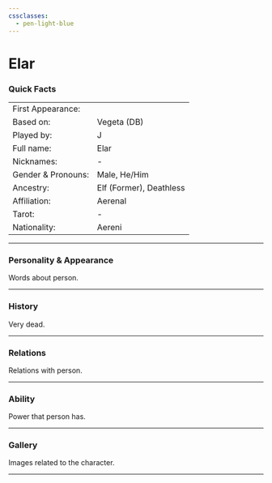 ```yaml
---
cssclasses:
  - pen-light-blue
---
```

# Elar
### Quick Facts

|                    |                         |
| ------------------ | ----------------------- |
| First Appearance:  |                         |
| Based on:          | Vegeta (DB)             |
| Played by:         | J                       |
| Full name:         | Elar                    |
| Nicknames:         | -                       |
| Gender & Pronouns: | Male, He/Him            |
| Ancestry:          | Elf (Former), Deathless |
| Affiliation:       | Aerenal                 |
| Tarot:             | -                       |
| Nationality:       | Aereni                  |
***
### Personality & Appearance
Words about person.

***
### History
Very dead.

***
### Relations
Relations with person.

***
### Ability
Power that person has.

***
### Gallery
Images related to the character.

***
